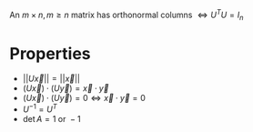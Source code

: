 An $m \times n, m \ge n$ matrix has orthonormal columns $\iff U^TU=I_n$

# Properties 
- $||U\vec{x}||=||\vec{x}||$
- $(U\vec{x})\cdot(U\vec{y})=\vec{x}\cdot\vec{y}$
- $(U\vec{x})\cdot(U\vec{y})=0 \iff \vec{x}\cdot\vec{y}=0$
- $U^{-1}=U^T$
- $\det{A}=1 \text{ or } -1$